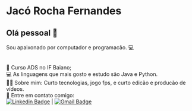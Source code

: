 # Jacó Rocha Fernandes

## Olá pessoal 👋
Sou apaixonado por computador e programacão. :computer:


 <br/> 📒 Curso ADS no IF Baiano;
 <br/> :computer: As linguagens que mais gosto e estudo são Java e Python. 
 <br/> 👱‍♂️ Sobre mim: Curto tecnologias, jogo fps, e curto edicão e producão de vídeos.
 <br/> :email: Entre em contato comigo: 
 <br/>
 [![Linkedin Badge](https://img.shields.io/badge/-Jaco_Rocha-blue?style=flat-square&logo=Linkedin&logoColor=white&link=https://www.linkedin.com/in/jac%C3%B3-rocha-fernandes-4839a71b0/)](https://www.linkedin.com/in/jac%C3%B3-rocha-fernandes-4839a71b0/) 
| 
[![Gmail Badge](https://img.shields.io/badge/-Jaco_Rocha-c14438?style=flat-square&logo=Gmail&logoColor=white&link=mailto:jacorocha.dev@gmail.com)](mailto:jacorocha.dev.com)
